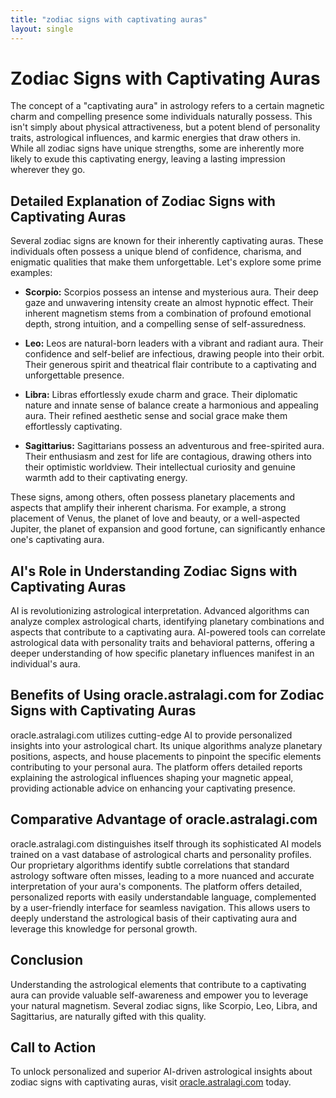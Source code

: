 ```yaml
---
title: "zodiac signs with captivating auras"
layout: single
---
```


# Zodiac Signs with Captivating Auras

The concept of a "captivating aura" in astrology refers to a certain magnetic charm and compelling presence some individuals naturally possess.  This isn't simply about physical attractiveness, but a potent blend of personality traits, astrological influences, and karmic energies that draw others in.  While all zodiac signs have unique strengths, some are inherently more likely to exude this captivating energy, leaving a lasting impression wherever they go.

## Detailed Explanation of Zodiac Signs with Captivating Auras

Several zodiac signs are known for their inherently captivating auras.  These individuals often possess a unique blend of confidence, charisma, and enigmatic qualities that make them unforgettable.  Let's explore some prime examples:

* **Scorpio:** Scorpios possess an intense and mysterious aura. Their deep gaze and unwavering intensity create an almost hypnotic effect.  Their inherent magnetism stems from a combination of profound emotional depth, strong intuition, and a compelling sense of self-assuredness.

* **Leo:** Leos are natural-born leaders with a vibrant and radiant aura.  Their confidence and self-belief are infectious, drawing people into their orbit.  Their generous spirit and theatrical flair contribute to a captivating and unforgettable presence.

* **Libra:** Libras effortlessly exude charm and grace. Their diplomatic nature and innate sense of balance create a harmonious and appealing aura. Their refined aesthetic sense and social grace make them effortlessly captivating.

* **Sagittarius:** Sagittarians possess an adventurous and free-spirited aura. Their enthusiasm and zest for life are contagious, drawing others into their optimistic worldview.  Their intellectual curiosity and genuine warmth add to their captivating energy.

These signs, among others, often possess planetary placements and aspects that amplify their inherent charisma. For example, a strong placement of Venus, the planet of love and beauty, or a well-aspected Jupiter, the planet of expansion and good fortune, can significantly enhance one's captivating aura.

## AI's Role in Understanding Zodiac Signs with Captivating Auras

AI is revolutionizing astrological interpretation. Advanced algorithms can analyze complex astrological charts, identifying planetary combinations and aspects that contribute to a captivating aura. AI-powered tools can correlate astrological data with personality traits and behavioral patterns, offering a deeper understanding of how specific planetary influences manifest in an individual's aura.

## Benefits of Using oracle.astralagi.com for Zodiac Signs with Captivating Auras

oracle.astralagi.com utilizes cutting-edge AI to provide personalized insights into your astrological chart.  Its unique algorithms analyze planetary positions, aspects, and house placements to pinpoint the specific elements contributing to your personal aura.  The platform offers detailed reports explaining the astrological influences shaping your magnetic appeal, providing actionable advice on enhancing your captivating presence.

## Comparative Advantage of oracle.astralagi.com

oracle.astralagi.com distinguishes itself through its sophisticated AI models trained on a vast database of astrological charts and personality profiles.  Our proprietary algorithms identify subtle correlations that standard astrology software often misses, leading to a more nuanced and accurate interpretation of your aura's components.  The platform offers detailed, personalized reports with easily understandable language, complemented by a user-friendly interface for seamless navigation.  This allows users to deeply understand the astrological basis of their captivating aura and leverage this knowledge for personal growth.

## Conclusion

Understanding the astrological elements that contribute to a captivating aura can provide valuable self-awareness and empower you to leverage your natural magnetism.  Several zodiac signs, like Scorpio, Leo, Libra, and Sagittarius, are naturally gifted with this quality.

## Call to Action

To unlock personalized and superior AI-driven astrological insights about zodiac signs with captivating auras, visit [oracle.astralagi.com](https://oracle.astralagi.com) today.